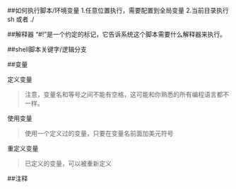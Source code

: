 ##如何执行脚本/环境变量
1.任意位置执行，需要配置到全局变量
2.当前目录执行 sh 或者 ./

##解释器
“#!”是一个约定的标记，它告诉系统这个脚本需要什么解释器来执行。



##shell脚本关键字/逻辑分支

##变量

定义变量

>注意，变量名和等号之间不能有空格，这可能和你熟悉的所有编程语言都不一样。
 
使用变量

>使用一个定义过的变量，只要在变量名前面加美元符号

重定义变量

>已定义的变量，可以被重新定义

##注释